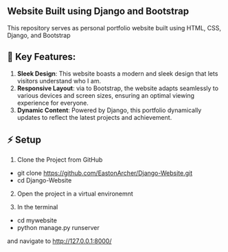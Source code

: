 ## Website Built using Django and Bootstrap

This repository serves as personal portfolio website built using HTML, CSS, Django, and Bootstrap

## 🚀 Key Features:

1. **Sleek Design**: This website boasts a modern and sleek design that lets visitors understand who I am.
2. **Responsive Layout**: via to Bootstrap, the website adapts seamlessly to various devices and screen sizes, ensuring an optimal viewing experience for everyone.
3. **Dynamic Content**: Powered by Django, this portfolio dynamically updates to reflect the latest projects and achievement.


## ⚡ Setup

1. Clone the Project from GitHub

  - git clone https://github.com/EastonArcher/Django-Website.git
  - cd Django-Website

2. Open the project in a virtual environemnt

3. In the terminal
  - cd mywebsite
  - python manage.py runserver

and navigate to http://127.0.0.1:8000/ 
